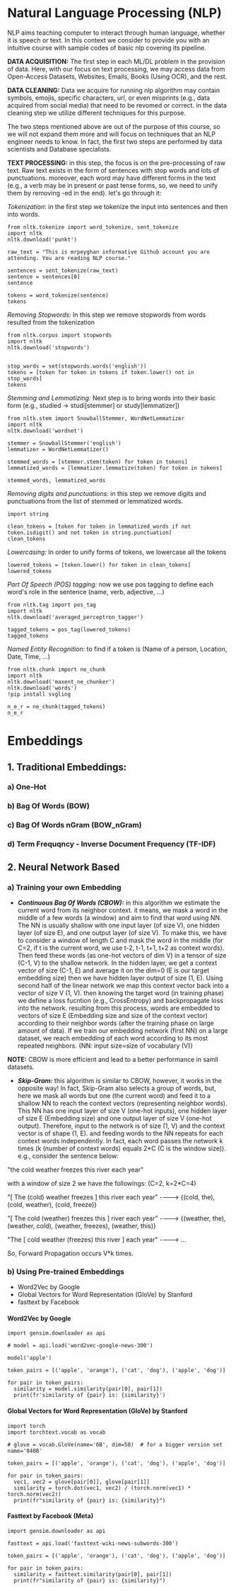 # Natural Language Processing (NLP)
NLP aims teaching computer to interact through human language, whether it is speech or text. In this context we consider to provide you with an intuitive course with sample codes of basic nlp covering its pipeline.

**DATA ACQUISITION:** The first step in each ML/DL problem in the provision of data. Here, with our focus on text processing, we may access data from Open-Access Datasets, Websites, Emails, Books (Using OCR), and the rest.

**DATA CLEANING:** Data we acquire for running nlp algorithm may contain symbols, emojis, specific characters, url, or even misprints (e.g., data acquired from social media) that need to be revomed or correct. in the data cleaning step we utilize different techniques for this purpose.

The two steps mentioned above are out of the purpose of this course, so we will not expand them more and will focus on techniques that an NLP engineer needs to know. In fact, the first two steps are performed by data scientists and Database specialists.

**TEXT PROCESSING:** in this step, the focus is on the pre-processing of raw text. Raw text exists in the form of sentences with stop words and lots of punctuations. moreover, each word may have different forms in the text (e.g., a verb may be in present or past tense forms, so, we need to unify them by removing -ed in the end). let's go through it:

*Tokenization:* in the first step we tokenize the input into sentences and then into words.

```
from nltk.tokenize import word_tokenize, sent_tokenize
import nltk
nltk.download('punkt')

raw_text = "This is mrpeyghan informative Github account you are attending. You are reading NLP course."

sentences = sent_tokenize(raw_text)
sentence = sentences[0]
sentence

tokens = word_tokenize(sentence)
tokens
```

*Removing Stopwords:* In this step we remove stopwords from words resulted from the tokenization

```
from nltk.corpus import stopwords
import nltk
nltk.download('stopwords')


stop_words = set(stopwords.words('english'))
tokens = [token for token in tokens if token.lower() not in stop_words]
tokens
```

*Stemming and Lemmatizing:* Next step is to bring words into their basic form (e.g., studied -> studi[stemmer] or study[lemmatizer])

```
from nltk.stem import SnowballStemmer, WordNetLemmatizer
import nltk
nltk.download('wordnet')

stemmer = SnowballStemmer('english')
lemmatizer = WordNetLemmatizer()

stemmed_words = [stemmer.stem(token) for token in tokens]
lemmatized_words = [lemmatizer.lemmatize(token) for token in tokens]

stemmed_words, lemmatized_words
```

*Removing digits and punctuations:* in this step we remove digits and punctuations from the list of stemmed or lemmatized words.


```
import string

clean_tokens = [token for token in lemmatized_words if not token.isdigit() and not token in string.punctuation]
clean_tokens
```


*Lowercasing:* In order to unify forms of tokens, we lowercase all the tokens

```
lowered_tokens = [token.lower() for token in clean_tokens]
lowered_tokens
```


*Part Of Speech (POS) tagging:* now we use pos tagging to define each word's role in the sentence (name, verb, adjective, ...)


```
from nltk.tag import pos_tag
import nltk
nltk.download('averaged_perceptron_tagger')

tagged_tokens = pos_tag(lowered_tokens)
tagged_tokens
```


*Named Entity Recognition:* to find if a token is (Name of a person, Location, Date, Time, ...)


```
from nltk.chunk import ne_chunk
import nltk
nltk.download('maxent_ne_chunker')
nltk.download('words')
!pip install svgling

n_e_r = ne_chunk(tagged_tokens)
n_e_r
```


# Embeddings 
## 1. Traditional Embeddings:
### a) One-Hot
### b) Bag Of Words (BOW)
### c) Bag Of Words nGram (BOW_nGram)
### d) Term Frequqncy - Inverse Document Frequency (TF-IDF)
## 2. Neural Network Based
### a) Training your own Embedding
  * ***Continuous Bag Of Words (CBOW):*** in this algorithm we estimate the current word from its neighbor context. it means, we mask a word in the middle of a few words (a window) and aim to find that word using NN. The NN is usually shallow with one input layer (of size V), one hidden layer (of size E), and one output layer (of size V). To make this, we have to consider a window of length C and mask the word in the middle (for C=2, if t is the current word, we use t-2, t-1, t+1, t+2 as context words). Then feed these words (as one-hot vectors of dim V) in a tensor of size (C-1, V) to the shallow network. In the hidden layer, we get a context vector of size (C-1, E) and average it on the dim=0 (E is our target embedding size) then we have hidden layer output of size (1, E). Using second half of the linear network we map this context vector back into a vector of size V (1, V). then knowing the target word (in training phase) we define a loss fucntion (e.g., CrossEntropy) and backpropagate loss into the network. resulting from this process, words are embedded to vectors of size E (Embedding size and size of the context vector) according to their neighbor words (after the training phase on large amount of data). If we train our embedding network (first NN) on a large dataset, we reach embedding of each word according to its most repeated neighbors. {NN: input size=size of vocabulary (V)} 

  **NOTE:** CBOW is more efficient and lead to a better performance in samll datasets. 


  * ***Skip-Gram:*** this algorithm is similar to CBOW, however, it works in the opposite way! In fact, Skip-Gram also selects a group of words, but, here we mask all words but one (the current word) and feed it to a shallow NN to reach the context vectors (representing neighbor words). This NN has one input layer of size V (one-hot inputs), one hidden layer of size E (Embedding size) and one output layer of size V (one-hot output). Therefore, input to the network is of size (1, V) and the context vector is of shape (1, E). and feeding words to the NN repeats for each context words independently. In fact, each word passes the network k times (k (number of context words) equals 2*C (C is the window size)). e.g., consider the sentence below: 
  
  "the cold weather freezes this river each year"

  with a window of size 2 we have the followings: (C=2, k=2*C=4)

  "[ The (cold) weather freezes ] this river each year" ----> {(cold, the), (cold, weather), (cold, freeze)}

  "[ The cold (weather) freezes  this ] river each year" ----> {(weather, the), (weather, cold), (weather, freezes), (weather, this)}

  "The [ cold weather (freezes)  this  river ] each year" ----> ...

  So, Forward Propagation occurs V*k times. 

### b) Using Pre-trained Embeddings 
  * Word2Vec by Google
  * Global Vectors for Word Representation (GloVe) by Stanford
  * fasttext by Facebook


#### Word2Vec by Google


```
import gensim.downloader as api

# model = api.load('word2vec-google-news-300')

model('apple')
```

```
token_pairs = [('apple', 'orange'), ('cat', 'dog'), ('apple', 'dog')]

for pair in token_pairs:
  similarity = model.similarity(pair[0], pair[1])
  print(fr'similarity of {pair} is: {similarity}') 
```


#### Global Vectors for Word Representation (GloVe) by Stanford

```
import torch
import torchtext.vocab as vocab

# glove = vocab.GloVe(name='6B', dim=50)  # for a bigger version set name='840B'
```

```
token_pairs = [('apple', 'orange'), ('cat', 'dog'), ('apple', 'dog')]

for pair in token_pairs: 
  vec1, vec2 = glove[pair[0]], glove[pair[1]]
  similarity = torch.dot(vec1, vec2) / (torch.norm(vec1) * torch.norm(vec2)) 
  print(fr"similarity of {pair} is: {similarity}")
```

#### Fasttext by Facebook (Meta)


```
import gensim.downloader as api

fasttext = api.load('fasttext-wiki-news-subwords-300')

token_pairs = [('apple', 'orange'), ('cat', 'dog'), ('apple', 'dog')]

for pair in token_pairs:
  similarity = fasttext.similarity(pair[0], pair[1])
  print(fr"similarity of {pair} is: {similarity}")
```

